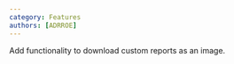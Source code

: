 ```yaml
---
category: Features
authors: [ADRROE]
---
```


Add functionality to download custom reports as an image.
